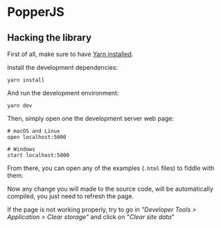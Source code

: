 # PopperJS

## Hacking the library

First of all, make sure to have [Yarn installed](https://yarnpkg.com/lang/en/docs/install).

Install the development dependencies:

```
yarn install
```

And run the development environment:

```
yarn dev
```

Then, simply open one the development server web page:

```
# macOS and Linux
open localhost:5000

# Windows
start localhost:5000
```

From there, you can open any of the examples (`.html` files) to fiddle with them.

Now any change you will made to the source code, will be automatically
compiled, you just need to refresh the page.

If the page is not working properly, try to go in _"Developer Tools > Application > Clear storage"_ and click on "_Clear site data_"
